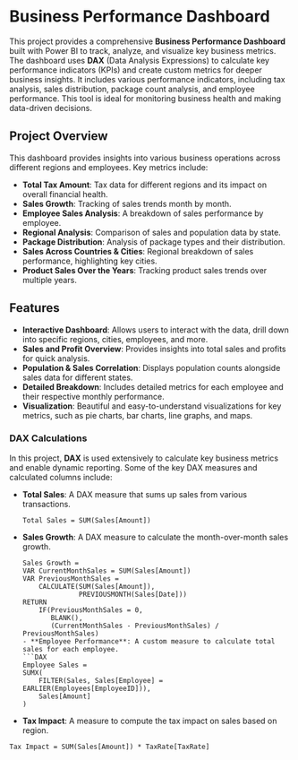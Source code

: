 # Business Performance Dashboard

This project provides a comprehensive **Business Performance Dashboard** built with Power BI to track, analyze, and visualize key business metrics. The dashboard uses **DAX** (Data Analysis Expressions) to calculate key performance indicators (KPIs) and create custom metrics for deeper business insights. It includes various performance indicators, including tax analysis, sales distribution, package count analysis, and employee performance. This tool is ideal for monitoring business health and making data-driven decisions.

## Project Overview

This dashboard provides insights into various business operations across different regions and employees. Key metrics include:

- **Total Tax Amount**: Tax data for different regions and its impact on overall financial health.
- **Sales Growth**: Tracking of sales trends month by month.
- **Employee Sales Analysis**: A breakdown of sales performance by employee.
- **Regional Analysis**: Comparison of sales and population data by state.
- **Package Distribution**: Analysis of package types and their distribution.
- **Sales Across Countries & Cities**: Regional breakdown of sales performance, highlighting key cities.
- **Product Sales Over the Years**: Tracking product sales trends over multiple years.
 
## Features

- **Interactive Dashboard**: Allows users to interact with the data, drill down into specific regions, cities, employees, and more.
- **Sales and Profit Overview**: Provides insights into total sales and profits for quick analysis.
- **Population & Sales Correlation**: Displays population counts alongside sales data for different states.
- **Detailed Breakdown**: Includes detailed metrics for each employee and their respective monthly performance.
- **Visualization**: Beautiful and easy-to-understand visualizations for key metrics, such as pie charts, bar charts, line graphs, and maps.
  
### DAX Calculations

In this project, **DAX** is used extensively to calculate key business metrics and enable dynamic reporting. Some of the key DAX measures and calculated columns include:

- **Total Sales**: A DAX measure that sums up sales from various transactions.
  ```DAX
  Total Sales = SUM(Sales[Amount])

- **Sales Growth**: A DAX measure to calculate the month-over-month sales growth.
  ```DAX
  Sales Growth = 
  VAR CurrentMonthSales = SUM(Sales[Amount])
  VAR PreviousMonthSales = 
      CALCULATE(SUM(Sales[Amount]), 
                PREVIOUSMONTH(Sales[Date]))
  RETURN 
      IF(PreviousMonthSales = 0, 
         BLANK(), 
         (CurrentMonthSales - PreviousMonthSales) / PreviousMonthSales)
  - **Employee Performance**: A custom measure to calculate total sales for each employee.
  ```DAX
  Employee Sales = 
  SUMX(
      FILTER(Sales, Sales[Employee] = EARLIER(Employees[EmployeeID])), 
      Sales[Amount]
  )
 - **Tax Impact**: A measure to compute the tax impact on sales based on region.
  ```DAX
  Tax Impact = SUM(Sales[Amount]) * TaxRate[TaxRate]
